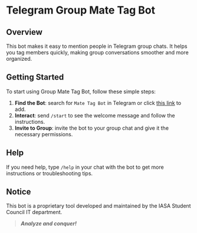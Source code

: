 # Telegram Group Mate Tag Bot

## Overview
This bot makes it easy to mention people in Telegram group chats. 
It helps you tag members quickly, making group conversations smoother and more organized.

## Getting Started
To start using Group Mate Tag Bot, follow these simple steps:
1. **Find the Bot**: search for `Mate Tag Bot` in Telegram or click [this link](https://t.me/group_mate_tag_bot) to add.
2. **Interact**: send `/start` to see the welcome message and follow the instructions.
3. **Invite to Group**: invite the bot to your group chat and give it the necessary permissions.

## Help
If you need help, type `/help` in your chat with the bot to get more instructions or troubleshooting tips.

## Notice
This bot is a proprietary tool developed and maintained by the IASA Student Council IT department.

> ***Analyze and conquer!***